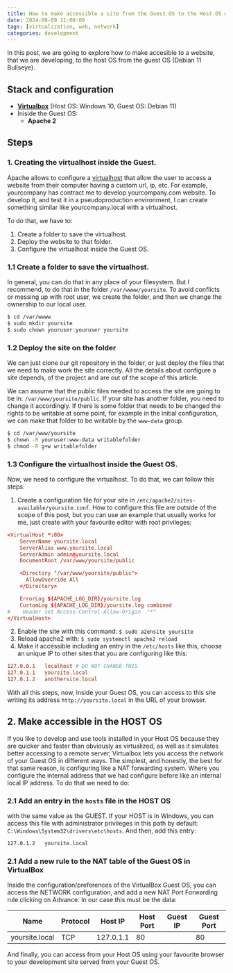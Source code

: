 ```yaml
---
title: How to make accessible a site from the Guest OS to the Host OS with Virtualbox
date: 2024-08-09 11:00:00
tags: [virtualization, web, network]
categories: development
---
```


In this post, we are going to explore how to make accesible to a website, that we are developing, to the host OS from the guest OS (Debian 11 Bullseye).
 
## Stack and configuration

- [**Virtualbox**](https://www.virtualbox.org/) (Host OS: Windows 10, Guest OS: Debian 11)
- Iniside the Guest OS:
    - **Apache 2**

## Steps

### 1. Creating the virtualhost inside the Guest.

Apache allows to configure a [virtualhost](https://httpd.apache.org/docs/2.4/vhosts/index.html) that allow the user to access a website from their computer having a custom url, ip, etc. For example, yourcompany has contract me to develop yourcompany.com website. To develop it, and test it in a pseudoproduction environment, I can create something similar like yourcompany.local with a virtualhost.

To do that, we have to:

1. Create a folder to save the virtualhost.
2. Deploy the website to that folder.
3. Configure the virtualhost inside the Guest OS.

### 1.1 Create a folder to save the virtualhost.

In general, you can do that in any place of your filesystem. But I recommend, to do that in the folder `/var/wwww/yoursite`. To avoid conflicts or messing up with root user, we create the folder, and then we change the ownership to our local user.

```bash
$ cd /var/wwww
$ sudo mkdir yoursite
$ sudo chown youruser:youruser yoursite
```

### 1.2 Deploy the site on the folder

We can just clone our git repository in the folder, or just deploy the files that we need to make work the site correctly. All the details about configure a site depends, of the project and are out of the scope of this article.

We can assume that the public files needed to access the site are going to be in: `/var/www/yoursite/public`. If your site has another folder, you need to change it accordingly. If there is some folder that needs to be changed the rights to be writable at some point, for example in the initial configuration, we can make that folder to be writable by the `www-data` group.

```bash
$ cd /var/www/yoursite
$ chown -R youruser:www-data writablefolder
$ chmod -R g+w writablefolder
```

### 1.3 Configure the virtualhost inside the Guest OS.

Now, we need to configure the virtualhost. To do that, we can follow this steps:

1. Create a configuration file for your site in `/etc/apache2/sites-available/yoursite.conf`. How to configure this file are outside of the scope of this post, but you can use an example that usually works for me, just create with your favourite editor with root privileges:
```conf
<VirtualHost *:80>
    ServerName yoursite.local
    ServerAlias www.yoursite.local
    ServerAdmin admin@yoursite.local
    DocumentRoot /var/www/yoursite/public

    <Directory "/var/www/yoursite/public">
      AllowOverride All
    </Directory>

    ErrorLog ${APACHE_LOG_DIR}/yoursite.log
    CustomLog ${APACHE_LOG_DIR}/yoursite.log combined
#    Header set Access-Control-Allow-Origin  "*"
</VirtualHost>
```

2. Enable the site with this command: `$ sudo a2ensite yoursite`
3. Reload apache2 with: `$ sudo systemctl apache2 reload`
4. Make it accessible including an entry in the `/etc/hosts` like this, choose an unique IP to other sites that you are configuring like this:
```conf
127.0.0.1   localhost # DO NOT CHANGE THIS
127.0.1.1   yoursite.local
127.0.1.2   anothersite.local
```

With all this steps, now, inside your Guest OS, you can access to this site writing its address `http://yoursite.local` in the URL of your browser.

## 2. Make accessible in the HOST OS

If you like to develop and use tools installed in your Host OS because they are quicker and faster than obviously as virtualized, as well as it simulates better accessing to a remote server, Virtualbox lets you access the network of your Guest OS in different ways. The simplest, and honestly, the best for that same reason, is configuring like a NAT forwarding system. Where you configure the internal address that we had configure before like an internal local IP address. To do that we need to do:

### 2.1 Add an entry in the `hosts` file in the HOST OS

with the same value as the GUEST. If your HOST is in Windows, you can access this file with administrator privileges in this path by default: `C:\Windows\System32\drivers\etc\hosts`. And then, add this entry:

```txt
127.0.1.2	yoursite.local
```

### 2.1 Add a new rule to the NAT table of the Guest OS in VirtualBox

Inside the configuration/preferences of the VirtualBox Guest OS, you can access the NETWORK configuration, and add a new NAT Port Forwarding rule clicking on Advance. In our case this must be the data:

Name | Protocol | Host IP | Host Port | Guest IP | Guest Port |
-----|----------|---------|-----------|----------|------------|
yoursite.local | TCP | 127.0.1.1 | 80 | | 80 |

And finally, you can access from your Host OS using your favourite browser to your development site served from your Guest OS.
